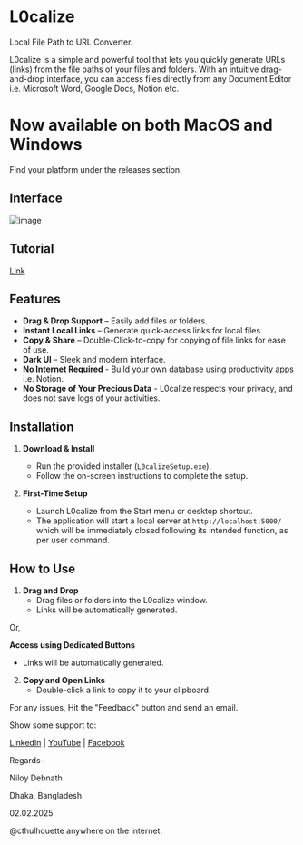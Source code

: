 # L0calize
Local File Path to URL Converter.

L0calize is a simple and powerful tool that lets you quickly generate URLs (links) from the file paths of your files and folders. With an intuitive drag-and-drop interface, you can access files directly from any Document Editor i.e. Microsoft Word, Google Docs, Notion etc.

# Now available on both MacOS and Windows
Find your platform under the releases section.


## Interface
![image](https://github.com/user-attachments/assets/4bc43bad-8031-4ba9-af4d-5abaa2ac74c5)


## Tutorial
[Link](https://youtube.com/shorts/JCG5cTHVTZo?feature=share)

## Features
- **Drag & Drop Support** – Easily add files or folders.
- **Instant Local Links** – Generate quick-access links for local files.
- **Copy & Share** – Double-Click-to-copy for copying of file links for ease of use.
- **Dark UI** – Sleek and modern interface.
- **No Internet Required** - Build your own database using productivity apps i.e. Notion.
- **No Storage of Your Precious Data** - L0calize respects your privacy, and does not save logs of your activities.

## Installation

1. **Download & Install**
   - Run the provided installer (`L0calizeSetup.exe`).
   - Follow the on-screen instructions to complete the setup.

2. **First-Time Setup**
   - Launch L0calize from the Start menu or desktop shortcut.
   - The application will start a local server at `http://localhost:5000/` which will be immediately closed following its intended function, as per user command.

## How to Use

1. **Drag and Drop**
   - Drag files or folders into the L0calize window.
   - Links will be automatically generated.

Or, 

**Access using Dedicated Buttons**
   - Links will be automatically generated. 

2. **Copy and Open Links**
   - Double-click a link to copy it to your clipboard.


For any issues, Hit the "Feedback" button and send an email.

Show some support to:

[LinkedIn](https://www.linkedin.com/posts/cthulhouette_%E0%A6%86%E0%A6%AE%E0%A6%B0-%E0%A6%A8%E0%A6%A4%E0%A6%A8-%E0%A6%B9%E0%A6%AC-%E0%A6%AA%E0%A6%B0%E0%A6%9C%E0%A6%95%E0%A6%9F%E0%A6%B0-%E0%A6%A1%E0%A6%AE%E0%A6%A8%E0%A6%B8%E0%A6%9F%E0%A6%B0%E0%A6%B6%E0%A6%A8-%E0%A6%87%E0%A6%A8%E0%A6%9F%E0%A6%B0%E0%A6%A1%E0%A6%89%E0%A6%B8-activity-7292097311369744385-oaz7?utm_source=social_share_send&utm_medium=android_app&rcm=ACoAAEIhFyoBNFIbazm99CW76p-GqJQsYFELGD4&utm_campaign=copy_link) | [YouTube](https://youtube.com/shorts/JCG5cTHVTZo?si=XdKIL5znOa-nI7jU) | [Facebook](https://www.facebook.com/share/v/153A35bBYq/)


Regards-

Niloy Debnath

Dhaka, Bangladesh

02.02.2025

@cthulhouette anywhere on the internet.

